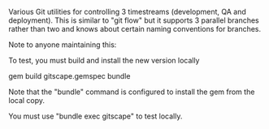 Various Git utilities for controlling 3 timestreams (development, QA and deployment).
This is similar to "git flow" but it supports 3 parallel branches rather than two and
knows about certain naming conventions for branches.


Note to anyone maintaining this:

To test, you must build and install the new version locally

  gem build gitscape.gemspec
  bundle

Note that the "bundle" command is configured to install the gem from the local copy.

You must use "bundle exec gitscape" to test locally.